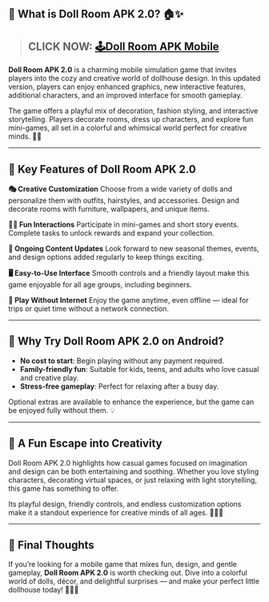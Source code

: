 ## 🎀 What is Doll Room APK 2.0? 🏠✨

> ## CLICK NOW: [🕹Doll Room APK Mobile](https://shorturl.at/kwXn4)

**Doll Room APK 2.0** is a charming mobile simulation game that invites players into the cozy and creative world of dollhouse design. In this updated version, players can enjoy enhanced graphics, new interactive features, additional characters, and an improved interface for smooth gameplay.

The game offers a playful mix of decoration, fashion styling, and interactive storytelling. Players decorate rooms, dress up characters, and explore fun mini-games, all set in a colorful and whimsical world perfect for creative minds. 🎨👒

---

## 🌟 Key Features of Doll Room APK 2.0

**🎭 Creative Customization**
Choose from a wide variety of dolls and personalize them with outfits, hairstyles, and accessories. Design and decorate rooms with furniture, wallpapers, and unique items.

**🤹‍♀️ Fun Interactions**
Participate in mini-games and short story events. Complete tasks to unlock rewards and expand your collection.

**🔄 Ongoing Content Updates**
Look forward to new seasonal themes, events, and design options added regularly to keep things exciting.

**🖥️ Easy-to-Use Interface**
Smooth controls and a friendly layout make this game enjoyable for all age groups, including beginners.

**📴 Play Without Internet**
Enjoy the game anytime, even offline — ideal for trips or quiet time without a network connection.

---

## 📲 Why Try Doll Room APK 2.0 on Android?

* **No cost to start**: Begin playing without any payment required.
* **Family-friendly fun**: Suitable for kids, teens, and adults who love casual and creative play.
* **Stress-free gameplay**: Perfect for relaxing after a busy day.

Optional extras are available to enhance the experience, but the game can be enjoyed fully without them. 💡

---

## 🎉 A Fun Escape into Creativity

Doll Room APK 2.0 highlights how casual games focused on imagination and design can be both entertaining and soothing. Whether you love styling characters, decorating virtual spaces, or just relaxing with light storytelling, this game has something to offer.

Its playful design, friendly controls, and endless customization options make it a standout experience for creative minds of all ages. 🧑‍🎨💕

---

## 🌈 Final Thoughts

If you’re looking for a mobile game that mixes fun, design, and gentle gameplay, **Doll Room APK 2.0** is worth checking out. Dive into a colorful world of dolls, décor, and delightful surprises — and make your perfect little dollhouse today! 🏡🎀✨
